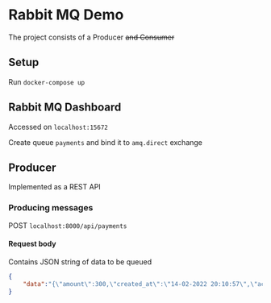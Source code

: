 # Rabbit MQ Demo

The project consists of a Producer ~~and Consumer~~

## Setup

Run `docker-compose up`



## Rabbit MQ Dashboard

Accessed on `localhost:15672`


Create queue `payments` and bind it to `amq.direct` exchange

## Producer

Implemented as a REST API 

### Producing messages
POST `localhost:8000/api/payments`

#### Request body

Contains JSON string of data to be queued

```json
{
    "data":"{\"amount\":300,\"created_at\":\"14-02-2022 20:10:57\",\"account_no\":39023093,\"user_no\":239391}"
}   
```


